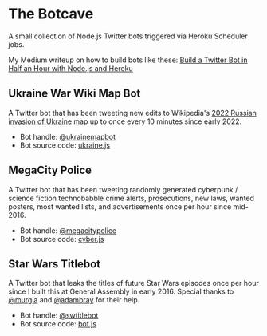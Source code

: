 # The Botcave

A small collection of Node.js Twitter bots triggered via Heroku Scheduler jobs.

My Medium writeup on how to build bots like these: [Build a Twitter Bot in Half an Hour with Node.js and Heroku](https://medium.com/@mattpopovich/how-to-build-and-deploy-a-simple-twitter-bot-super-fast-with-node-js-and-heroku-7b322dbb5dd3#.nne1p3thq)

## Ukraine War Wiki Map Bot

A Twitter bot that has been tweeting new edits to Wikipedia's [2022 Russian invasion of Ukraine](https://commons.wikimedia.org/wiki/File:2022_Russian_invasion_of_Ukraine.svg) map up to once every 10 minutes since early 2022.

* Bot handle: [@ukrainemapbot](https://twitter.com/ukrainemapbot)
* Bot source code: [ukraine.js](https://github.com/mpopv/the-botcave/blob/master/ukraine.js)

## MegaCity Police

A Twitter bot that has been tweeting randomly generated cyberpunk / science fiction technobabble crime alerts, prosecutions, new laws, wanted posters, most wanted lists, and advertisements once per hour since mid-2016.

* Bot handle: [@megacitypolice](https://twitter.com/MegaCityPolice)
* Bot source code: [cyber.js](https://github.com/mpopv/the-botcave/blob/master/cyber.js)

## Star Wars Titlebot

A Twitter bot that leaks the titles of future Star Wars episodes once per hour since I built this at General Assembly in early 2016. Special thanks to [@murgia](https://github.com/murgia) and [@adambray](https://github.com/adambray) for their help.

* Bot handle: [@swtitlebot](https://twitter.com/SWTitlebot)
* Bot source code: [bot.js](https://github.com/mpopv/the-botcave/blob/master/bot.js)